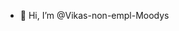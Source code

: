 - 👋 Hi, I’m @Vikas-non-empl-Moodys


<!---
Vikas-non-empl-Moodys/Vikas-non-empl-Moodys is a ✨ special ✨ repository because its `README.md` (this file) appears on your GitHub profile.
You can click the Preview link to take a look at your changes.
--->
